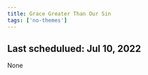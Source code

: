 ```yaml
---
title: Grace Greater Than Our Sin
tags: ['no-themes']
---
```


## Last schedulued: Jul 10, 2022          

None
